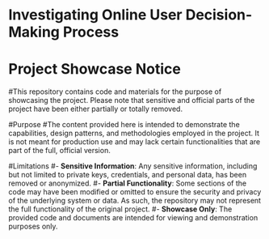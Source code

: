 # Investigating Online User Decision-Making Process

# Project Showcase Notice
#This repository contains code and materials for the purpose of showcasing the project. Please note that sensitive and official parts of the project have been either partially or totally removed.

#Purpose
#The content provided here is intended to demonstrate the capabilities, design patterns, and methodologies employed in the project. It is not meant for production use and may lack certain functionalities that are part of the full, official version.

#Limitations
#- **Sensitive Information**: Any sensitive information, including but not limited to private keys, credentials, and personal data, has been removed or anonymized.
#- **Partial Functionality**: Some sections of the code may have been modified or omitted to ensure the security and privacy of the underlying system or data. As such, the repository may not represent the full functionality of the original project.
#- **Showcase Only**: The provided code and documents are intended for viewing and demonstration purposes only.
